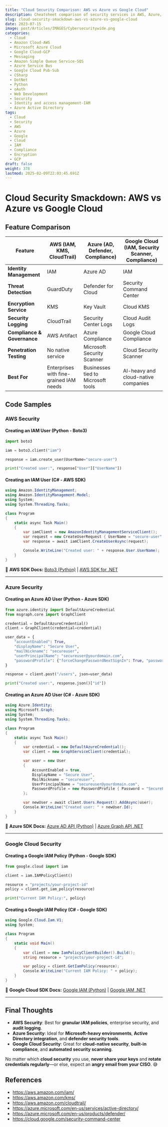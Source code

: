 ```yaml
---
title: "Cloud Security Comparison: AWS vs Azure vs Google Cloud"
description: Cheatsheet comparison of security services in AWS, Azure, and Google Cloud, including IAM, compliance, and encryption.
slug: cloud-security-smackdown-aws-vs-azure-vs-google-cloud
date: 2023-07-15
image: post/Articles/IMAGES/Cybersecuritywide.png
categories:
  - Cloud
  - Amazon Cloud-AWS
  - Microsoft Azure Cloud
  - Google Cloud-GCP
  - Messaging
  - Amazon Simple Queue Service-SQS
  - Azure Service Bus
  - Google Cloud Pub-Sub
  - CSharp
  - DotNet
  - Python
  - oAuth
  - Web Development
  - Security
  - Identity and access management-IAM
  - Azure Active Directory
tags:
  - Cloud
  - Security
  - AWS
  - Azure
  - Google
  - Cloud
  - IAM
  - Compliance
  - Encryption
  - GCP
draft: false
weight: 378
lastmod: 2025-02-09T22:03:45.691Z
---
```

# Cloud Security Smackdown: AWS vs Azure vs Google Cloud

<!-- 
## Introduction

Welcome to the **Cloud Security Thunderdome**, where the big three cloud providers battle for the **ultimate security championship belt!** 🏆💥

Whether you’re trying to **lock down user access**, **encrypt data so even aliens can’t read it**, or **keep logs of every suspicious click**, AWS, Azure, and Google Cloud have you covered.

But which **cloud security solution** is best? Let’s compare **AWS IAM, KMS, and CloudTrail** vs **Azure AD, Defender, and Compliance** vs **Google IAM, Cloud Security Scanner, and Compliance**!
-->

## Feature Comparison

| Feature                     | AWS (IAM, KMS, CloudTrail)              | Azure (AD, Defender, Compliance)   | Google Cloud (IAM, Security Scanner, Compliance) |
| --------------------------- | --------------------------------------- | ---------------------------------- | ------------------------------------------------ |
| **Identity Management**     | IAM                                     | Azure AD                           | IAM                                              |
| **Threat Detection**        | GuardDuty                               | Defender for Cloud                 | Security Command Center                          |
| **Encryption Service**      | KMS                                     | Key Vault                          | Cloud KMS                                        |
| **Security Logging**        | CloudTrail                              | Security Center Logs               | Cloud Audit Logs                                 |
| **Compliance & Governance** | AWS Artifact                            | Azure Compliance                   | Google Cloud Compliance                          |
| **Penetration Testing**     | No native service                       | Microsoft Security Scanner         | Cloud Security Scanner                           |
| **Best For**                | Enterprises with fine-grained IAM needs | Businesses tied to Microsoft tools | AI-heavy and cloud-native companies              |

## Code Samples

### AWS Security

#### **Creating an IAM User (Python - Boto3)**

```python
import boto3

iam = boto3.client("iam")

response = iam.create_user(UserName="secure-user")

print("Created user:", response["User"]["UserName"])
```

#### **Creating an IAM User (C# - AWS SDK)**

```csharp
using Amazon.IdentityManagement;
using Amazon.IdentityManagement.Model;
using System;
using System.Threading.Tasks;

class Program
{
    static async Task Main()
    {
        var iamClient = new AmazonIdentityManagementServiceClient();
        var request = new CreateUserRequest { UserName = "secure-user" };
        var response = await iamClient.CreateUserAsync(request);

        Console.WriteLine("Created user: " + response.User.UserName);
    }
}
```

🔗 **AWS SDK Docs:** [Boto3 (Python)](https://boto3.amazonaws.com/v1/documentation/api/latest/index.html) | [AWS SDK for .NET](https://docs.aws.amazon.com/sdk-for-net/)

***

### Azure Security

#### **Creating an Azure AD User (Python - Azure SDK)**

```python
from azure.identity import DefaultAzureCredential
from msgraph.core import GraphClient

credential = DefaultAzureCredential()
client = GraphClient(credential=credential)

user_data = {
    "accountEnabled": True,
    "displayName": "Secure User",
    "mailNickname": "secureuser",
    "userPrincipalName": "secureuser@yourdomain.com",
    "passwordProfile": {"forceChangePasswordNextSignIn": True, "password": "SecurePassword123!"}
}

response = client.post("/users", json=user_data)

print("Created user:", response.json()["id"])
```

#### **Creating an Azure AD User (C# - Azure SDK)**

```csharp
using Azure.Identity;
using Microsoft.Graph;
using System;
using System.Threading.Tasks;

class Program
{
    static async Task Main()
    {
        var credential = new DefaultAzureCredential();
        var client = new GraphServiceClient(credential);

        var user = new User
        {
            AccountEnabled = true,
            DisplayName = "Secure User",
            MailNickname = "secureuser",
            UserPrincipalName = "secureuser@yourdomain.com",
            PasswordProfile = new PasswordProfile { Password = "SecurePassword123!", ForceChangePasswordNextSignIn = true }
        };

        var newUser = await client.Users.Request().AddAsync(user);
        Console.WriteLine("Created user: " + newUser.Id);
    }
}
```

🔗 **Azure SDK Docs:** [Azure AD API (Python)](https://learn.microsoft.com/en-us/graph/api/user-post-users) | [Azure Graph API .NET](https://learn.microsoft.com/en-us/dotnet/api/microsoft.graph)

***

### Google Cloud Security

#### **Creating a Google IAM Policy (Python - Google SDK)**

```python
from google.cloud import iam

client = iam.IAMPolicyClient()

resource = "projects/your-project-id"
policy = client.get_iam_policy(resource)

print("Current IAM Policy:", policy)
```

#### **Creating a Google IAM Policy (C# - Google SDK)**

```csharp
using Google.Cloud.Iam.V1;
using System;

class Program
{
    static void Main()
    {
        var client = new IamPolicyClientBuilder().Build();
        string resource = "projects/your-project-id";

        var policy = client.GetIamPolicy(resource);
        Console.WriteLine("Current IAM Policy: " + policy);
    }
}
```

🔗 **Google Cloud SDK Docs:** [Google IAM (Python)](https://cloud.google.com/python/docs/reference/iam) | [Google IAM .NET](https://cloud.google.com/dotnet/docs/reference/iam/latest)

***

## Final Thoughts

* **AWS Security**: Best for **granular IAM policies**, enterprise security, and **audit logging**.
* **Azure Security**: Ideal for **Microsoft-heavy environments**, **Active Directory integration**, and **defender security tools**.
* **Google Cloud Security**: Great for **cloud-native security**, **built-in compliance**, and **automated security scanning**.

No matter which **cloud security** you use, **never share your keys** and **rotate credentials regularly**—or else, expect an **angry email from your CISO**. 😅

## References

* https://aws.amazon.com/iam/
* https://aws.amazon.com/kms/
* https://aws.amazon.com/cloudtrail/
* https://azure.microsoft.com/en-us/services/active-directory/
* https://azure.microsoft.com/en-us/products/defender/
* https://cloud.google.com/security-command-center
